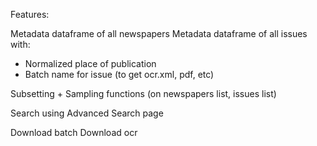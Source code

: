 Features:

Metadata dataframe of all newspapers
Metadata dataframe of all issues with:
- Normalized place of publication
- Batch name for issue (to get ocr.xml, pdf, etc)

Subsetting + Sampling functions (on newspapers list, issues list)

Search using Advanced Search page

Download batch
Download ocr

